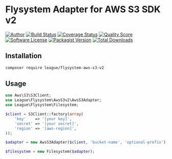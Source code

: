 # Flysystem Adapter for AWS S3 SDK v2

[![Author](http://img.shields.io/badge/author-@frankdejonge-blue.svg?style=flat-square)](https://twitter.com/frankdejonge)
[![Build Status](https://img.shields.io/travis/thephpleague/flysystem-aws-s3-v2/master.svg?style=flat-square)](https://travis-ci.org/thephpleague/flysystem-aws-s3-v2)
[![Coverage Status](https://img.shields.io/scrutinizer/coverage/g/thephpleague/flysystem-aws-s3-v2.svg?style=flat-square)](https://scrutinizer-ci.com/g/thephpleague/flysystem-aws-s3-v2/code-structure)
[![Quality Score](https://img.shields.io/scrutinizer/g/thephpleague/flysystem-aws-s3-v2.svg?style=flat-square)](https://scrutinizer-ci.com/g/thephpleague/flysystem-aws-s3-v2)
[![Software License](https://img.shields.io/badge/license-MIT-brightgreen.svg?style=flat-square)](LICENSE)
[![Packagist Version](https://img.shields.io/packagist/v/league/flysystem-aws-s3-v2.svg?style=flat-square)](https://packagist.org/packages/league/flysystem-aws-s3-v2)
[![Total Downloads](https://img.shields.io/packagist/dt/league/flysystem-aws-s3-v2.svg?style=flat-square)](https://packagist.org/packages/league/flysystem-aws-s3-v2)


## Installation

```bash
composer require league/flysystem-aws-s3-v2
```

## Usage

```php
use Aws\S3\S3Client;
use League\Flysystem\AwsS3v2\AwsS3Adapter;
use League\Flysystem\Filesystem;

$client = S3Client::factory(array(
    'key'    => '[your key]',
    'secret' => '[your secret]',
    'region' => '[aws-region]',
));

$adapter = new AwsS3Adapter($client, 'bucket-name', 'optional-prefix');

$filesystem = new Filesystem($adapter);
```
